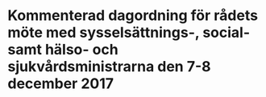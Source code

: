 # Kommenterad dagordning för rådets möte med sysselsättnings-, social- samt hälso- och sjukvårdsministrarna den 7-8 december 2017


